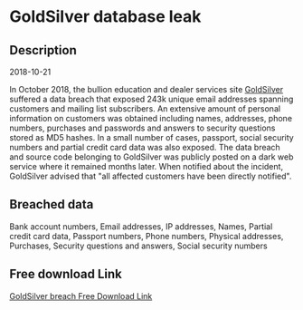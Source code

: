 # GoldSilver database leak

## Description

2018-10-21

In October 2018, the bullion education and dealer services site <a href="https://goldsilver.com/" target="_blank" rel="noopener">GoldSilver</a> suffered a data breach that exposed 243k unique email addresses spanning customers and mailing list subscribers. An extensive amount of personal information on customers was obtained including names, addresses, phone numbers, purchases and passwords and answers to security questions stored as MD5 hashes. In a small number of cases, passport, social security numbers and partial credit card data was also exposed. The data breach and source code belonging to GoldSilver was publicly posted on a dark web service where it remained months later. When notified about the incident, GoldSilver advised that &quot;all affected customers have been directly notified&quot;.

## Breached data

Bank account numbers, Email addresses, IP addresses, Names, Partial credit card data, Passport numbers, Phone numbers, Physical addresses, Purchases, Security questions and answers, Social security numbers

## Free download Link

[GoldSilver breach Free Download Link](https://link-to.net/1229997/385.1366386444922/dynamic/?r=aHR0cHM6Ly93d3cubWVkaWFmaXJlLmNvbS92aWV3L3ZMWUl0bmx3bkRtRVlRcy9nb2xkc2lsdmVyLmNvbS9maWxl)